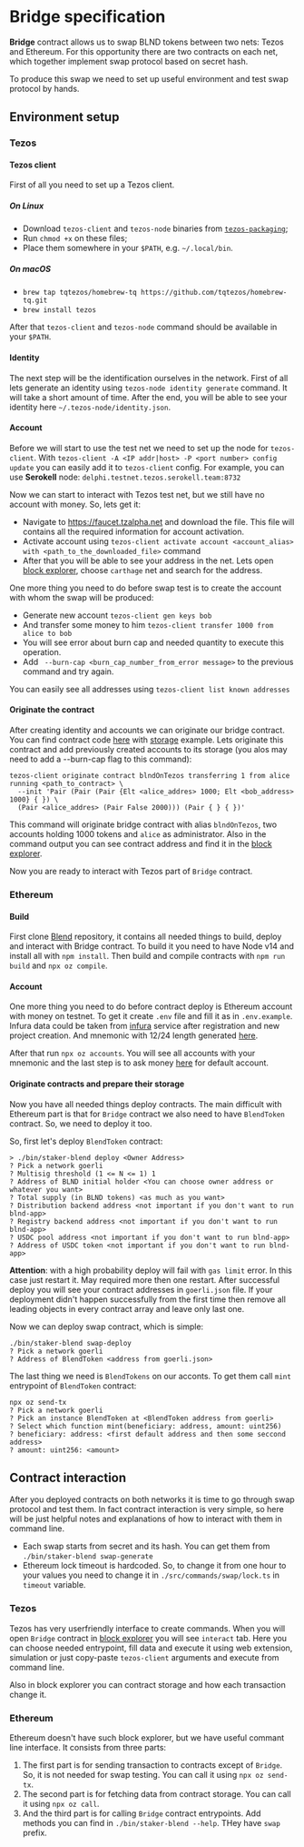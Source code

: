 # Bridge specification

**Bridge** contract allows us to swap BLND tokens between two nets: Tezos and Ethereum. For this 
opportunity there are two contracts on each net, which together implement swap protocol
based on secret hash.

To produce this swap we need to set up useful environment and test swap protocol by hands.

## Environment setup

### Tezos

#### Tezos client

First of all you need to set up a Tezos client.

##### On Linux

* Download `tezos-client` and `tezos-node` binaries from 
[`tezos-packaging`](https://github.com/serokell/tezos-packaging);
* Run `chmod +x` on these files;
* Place them somewhere in your `$PATH`, e.g. `~/.local/bin`.

##### On macOS
* `brew tap tqtezos/homebrew-tq https://github.com/tqtezos/homebrew-tq.git`
* `brew install tezos`

After that `tezos-client` and `tezos-node` command should be available in your `$PATH`.

#### Identity

The next step will be the identification ourselves in the network. First of all lets generate an 
identity using `tezos-node identity generate` command. It will take a short amount of time. 
After the end, you will be able to see your identity here `~/.tezos-node/identity.json`.

#### Account

Before we will start to use the test net we need to set up the node for `tezos-client`.
With `tezos-client -A <IP addr|host> -P <port number> config update` you can easily add it to
`tezos-client` config. For example, you can use **Serokell** node: 
`delphi.testnet.tezos.serokell.team:8732`

Now we can start to interact with Tezos test net, but we still have no account with money. So, lets 
get it:
* Navigate to https://faucet.tzalpha.net and download the file. This file will contains all
the required information for account activation.
* Activate account using 
`tezos-client activate account <account_alias> with <path_to_the_downloaded_file>` command
* After that you will be able to see your address in the net. Lets open 
[block explorer](https://tzkt.io/), choose `carthage` net and search for the address.

One more thing you need to do before swap test is to create the account with whom the swap will be 
produced:
* Generate new account `tezos-client gen keys bob`
* And transfer some money to him `tezos-client transfer 1000 from alice to bob`
* You will see error about burn cap and needed quantity to execute this operation.
* Add ` --burn-cap <burn_cap_number_from_error message>` to the previous command and try again.

You can easily see all addresses using `tezos-client list known addresses`

#### Originate the contract

After creating identity and accounts we can originate our bridge contract. You can find contract
code [here](../contract/morley-contract/contract.tz) with 
[storage](../contract/morley-contract/storage.tz) example. Lets originate this contract and add
previously created accounts to its storage (you alos may need to add a --burn-cap flag to this 
command):

```
tezos-client originate contract blndOnTezos transferring 1 from alice running <path_to_contract> \
  --init 'Pair (Pair (Pair {Elt <alice_addres> 1000; Elt <bob_address> 1000} { }) \
  (Pair <alice_addres> (Pair False 2000))) (Pair { } { })'
```

This command will originate bridge contract with alias `blndOnTezos`, two accounts holding 
1000 tokens and `alice` as administrator. Also in the command output you can see contract address 
and find it in the [block explorer](https://better-call.dev/).

Now you are ready to interact with Tezos part of `Bridge` contract.

### Ethereum

#### Build

First clone [Blend](https://github.com/StakerDAO/blend) repository, it contains all needed
things to build, deploy and interact with Bridge contract. To build it you need to have Node v14 and
install all with `npm install`. Then build and compile contracts with `npm run build` and 
`npx oz compile`.

#### Account

One more thing you need to do before contract deploy is Ethereum account with money on testnet.
To get it create `.env` file and fill it as in `.env.example`. Infura data could be taken from
[infura](http://infura.io/) service after registration and new project creation. And mnemonic with 
12/24 length generated [here](https://iancoleman.io/bip39/).

After that run `npx oz accounts`. You will see all accounts with your mnemonic and the last step is
to ask money [here](https://goerli-faucet.slock.it/) for default account.

#### Originate contracts and prepare their storage

Now you have all needed things deploy contracts. The main difficult with Ethereum part is that for 
`Bridge` contract we also need to have `BlendToken` contract. So, we need to deploy it too.

So, first let's deploy `BlendToken` contract:
```
> ./bin/staker-blend deploy <Owner Address>
? Pick a network goerli
? Multisig threshold (1 <= N <= 1) 1
? Address of BLND initial holder <You can choose owner address or whatever you want>
? Total supply (in BLND tokens) <as much as you want>
? Distribution backend address <not important if you don't want to run blnd-app>
? Registry backend address <not important if you don't want to run blnd-app>
? USDC pool address <not important if you don't want to run blnd-app>
? Address of USDC token <not important if you don't want to run blnd-app>
```
__Attention__: with a high probability deploy will fail with `gas limit` error. In this case just
restart it. May required more then one restart. After successful deploy you will see your contract 
addresses in `goerli.json` file. If your deployment didn't happen successfully from the first time 
then remove all leading objects in every contract array and leave only last one.

Now we can deploy swap contract, which is simple:
```
./bin/staker-blend swap-deploy
? Pick a network goerli
? Address of BlendToken <address from goerli.json>
```

The last thing we need is `BlendTokens` on our acconts. To get them call `mint` entrypoint of 
`BlendToken` contract:
```
npx oz send-tx
? Pick a network goerli
? Pick an instance BlendToken at <BlendToken address from goerli>
? Select which function mint(beneficiary: address, amount: uint256)
? beneficiary: address: <first default address and then some seccond address>
? amount: uint256: <amount>
```

## Contract interaction

After you deployed contracts on both networks it is time to go through swap protocol and test them.
In fact contract interaction is very simple, so here will be just helpful notes and explanations of 
how to interact with them in command line.

* Each swap starts from secret and its hash. You can get them from 
  `./bin/staker-blend swap-generate`
* Ethereum lock timeout is hardcoded. So, to change it from one hour to your values you need to
change it in `./src/commands/swap/lock.ts` in `timeout` variable.
  
### Tezos

Tezos has very userfriendly interface to create commands. When you will open `Bridge` contract in
[block explorer](https://better-call.dev/) you will see `interact` tab. Here you can choose needed 
entrypoint, fill data and execute it using web extension, simulation or just copy-paste 
`tezos-client` arguments and execute from command line.

Also in block explorer you can contract storage and how each transaction change it.

### Ethereum

Ethereum doesn't have such block explorer, but we have useful commant line interface. It consists 
from three parts:
1. The first part is for sending transaction to contracts except of `Bridge`. So, it is not needed 
for swap testing. You can call it using `npx oz send-tx`.
2. The second part is for fetching data from contract storage. You can call it using
`npx oz call`.
3. And the third part is for calling `Bridge` contract entrypoints. Add methods you can find in 
`./bin/staker-blend --help`. THey have `swap` prefix.
